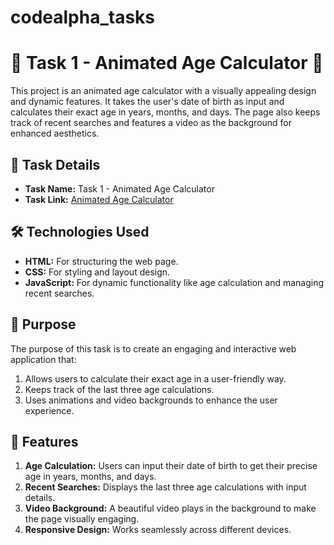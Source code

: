 # codealpha_tasks

# 🎉 Task 1 - Animated Age Calculator 🎂

This project is an animated age calculator with a visually appealing design and dynamic features. It takes the user's date of birth as input and calculates their exact age in years, months, and days. The page also keeps track of recent searches and features a video as the background for enhanced aesthetics.

## 🔗 Task Details
- **Task Name:** Task 1 - Animated Age Calculator
- **Task Link:** [Animated Age Calculator](https://dhruvsingh-1.github.io/CodeAlpha_Task/)

## 🛠️ Technologies Used
- **HTML:** For structuring the web page.
- **CSS:** For styling and layout design.
- **JavaScript:** For dynamic functionality like age calculation and managing recent searches.

## 🎯 Purpose
The purpose of this task is to create an engaging and interactive web application that:
1. Allows users to calculate their exact age in a user-friendly way.
2. Keeps track of the last three age calculations.
3. Uses animations and video backgrounds to enhance the user experience.


## 🚀 Features
1. **Age Calculation:** Users can input their date of birth to get their precise age in years, months, and days.
2. **Recent Searches:** Displays the last three age calculations with input details.
3. **Video Background:** A beautiful video plays in the background to make the page visually engaging.
4. **Responsive Design:** Works seamlessly across different devices.



